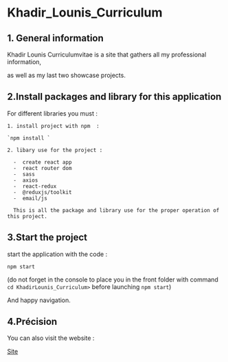 # Khadir_Lounis_Curriculum

## 1. General information

Khadir Lounis Curriculumvitae is a site that gathers all my professional information,

as well as my last two showcase projects.

## 2.Install packages and library for this application

For different libraries you must :

    1. install project with npm  :

    `npm install `

    2. libary use for the project :

      -  create react app
      -  react router dom
      -  sass
      -  axios
      -  react-redux
      -  @reduxjs/toolkit
      -  email/js

      This is all the package and library use for the proper operation of this project.

## 3.Start the project

start the application with the code :

`npm start`

(do not forget in the console to place you in the front folder with command
`cd KhadirLounis_Curriculum>` before launching `npm start`)

And happy navigation.

## 4.Précision

You can also visit the website :

[Site](https://squal94.github.io/KhadirLounis_Curriculum/)
